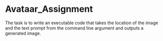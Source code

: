 # Avataar_Assignment
The task is to write an executable code that takes the location of the image and the text prompt from the command line argument and outputs a generated image.
